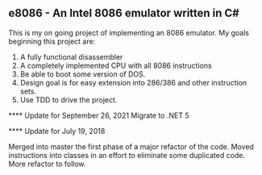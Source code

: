 ## e8086 - An Intel 8086 emulator written in C# 

This is my on going project of implementing an 8086 emulator.  My goals beginning this project are:

1. A fully functional disassembler
2. A completely implemented CPU with all 8086 instructions
3. Be able to boot some version of DOS.  
4. Design goal is for easy extension into 286/386 and other instruction sets.
5. Use TDD to drive the project.

**** Update for September 26, 2021
Migrate to .NET 5

**** Update for July 19, 2018

Merged into master the first phase of a major refactor of the code.  Moved instructions
into classes in an effort to eliminate some duplicated code.  More refactor to follow.